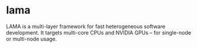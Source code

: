 # lama

LAMA is a multi-layer framework for fast heterogeneous software development. It targets multi-core CPUs and NVIDIA GPUs – for single-node or multi-node usage.
